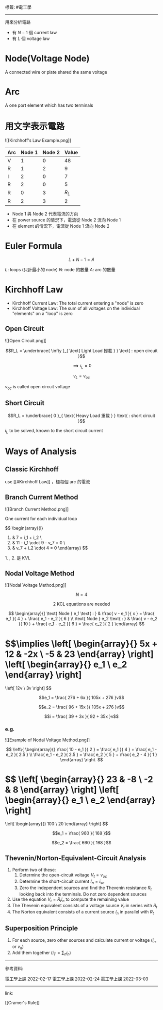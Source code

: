 標籤: #電工學 

---

用來分析電路

- 有 $N - 1$ 個 current law
- 有 $L$ 個 voltage law

# Node(Voltage Node)

A connected wire or plate shared the same voltage

# Arc

A one port element which has two terminals

# 用文字表示電路

![[Kirchhoff's Law Example.png]]

| Arc | Node 1 | Node 2 | Value |
| --- | ------ | ------ | ----- |
| V   | 1      | 0      | 48    |
| R   | 1      | 2      | 9     |
| I   | 2      | 0      | 7     |
| R   | 2      | 0      | 5     |
| R   | 0      | 3      | $R_L$ |
| R   | 2      | 3      | 2     | 

- Node 1 與 Node 2 代表電流的方向
- 在 power source 的情況下，電流從 Node 2 流向 Node 1
- 在 element 的情況下，電流從 Node 1 流向 Node 2

# Euler Formula

$$L + N - 1 = A$$

$L$: loops (只計最小的 node)
$N$: node 的數量
$A$: arc 的數量

# Kirchhoff Law

- Kirchhoff Current Law: The total current entering a "node" is zero
- Kirchhoff Voltage Law: The sum of all voltages on the individual "elements" on a "loop" is zero

## Open Circuit

![[Open Circuit.png]]

$$R_L = \underbrace{ \infty }_{ \text{ Light Load 輕載 } } \text{ : open circuit }$$

$$\implies i_L = 0$$

$$v_L = v_{ oc }$$

$v_{ oc }$ is called open circuit voltage

## Short Circuit

$$R_L = \underbrace{ 0 }_{ \text{ Heavy Load 重載 } } \text{ : short circuit }$$

$i_L$ to be solved, known to the short circuit current

# Ways of Analysis

## Classic Kirchhoff

use [[#Kirchhoff Law]] ，標每個 arc 的電流

## Branch Current Method

![[Branch Current Method.png]]

One current for each individual loop

$$
\begin{array}{l}
1. & 7 = i_1 + i_2 \\
2. & 11 - i_1 \cdot 9 - v_7 = 0 \\
3. & v_7 + i_2 \cdot 4 = 0
\end{array}
$$

$1.\ , \ 2.$ 是 $\text{ KVL }$

## Nodal Voltage Method

![[Nodal Voltage Method.png]]

$$N = 4$$

$$2 \text{ KCL equations are needed }$$

$$
\begin{array}{}
\text{ Node } e_1 \text{ : } & \frac{ v - e_1 }{ x } = \frac{ e_1 }{ 4 } + \frac{ e_1 - e_2 }{ 6 } \\
\text{ Node } e_2 \text{ : } & \frac{ v - e_2 }{ 10 } + \frac{ e_1 - e_2 }{ 6 } = \frac{ e_2 }{ 2 }
\end{array}
$$

$$\implies 
\left[
\begin{array}{}
5x + 12 & -2x \\
-5 & 23
\end{array}
\right]
\left[
\begin{array}{}
e_1 \\
e_2
\end{array}
\right]
=
\left[
12v \\
3v
\right]
$$

$$e_1 = \frac{ 276 + 6x }{ 105x + 276 }v$$

$$e_2 = \frac{ 96 + 15x }{ 105x + 276 }v$$

$$i = \frac{ 39 + 3x }{ 92 + 35x }v$$

### e.g.

![[Example of Nodal Voltage Method.png]]

$$
\left\{
\begin{array}{}
\frac{ 10 - e_1 }{ 2 } = \frac{ e_1 }{ 4 } + \frac{ e_1 - e_2 }{ 2.5 } \\
\frac{ e_1 - e_2 }{ 2.5 } = \frac{ e_2 }{ 5 } + \frac{ e_2 - 4 }{ 1 }
\end{array}
\right.
$$

$$
\left[
\begin{array}{}
23 & -8 \\
-2 & 8
\end{array}
\right]
\left[
\begin{array}{}
e_1 \\
e_2
\end{array}
\right]
=
\left[
\begin{array}{}
100 \\
20
\end{array}
\right]
$$

$$e_1 = \frac{ 960 }{ 168 }$$

$$e_2 = \frac{ 660 }{ 168 }$$

## Thevenin/Norton-Equivalent-Circuit Analysis

1. Perform two of these:
	1. Determine the open-circuit voltage $V_t = v_{ oc }$
	2. Determine the short-circuit current $I_n = i_{ sc }$
	3. Zero the independent sources and find the Thevenin resistance $R_t$ looking back into the terminals. Do not zero dependent sources
2. Use the equation $V_t = R_t I_n$ to compute the remaining value
3. The Thevenin equivalent consists of a voltage source $V_t$ in series with $R_t$
4. The Norton equivalent consists of a current source $I_n$ in parallel with $R_t$

## Superposition Principle

1. For each source, zero other sources and calculate current or voltage ($i_n$ or $v_n$)
2. Add them together ($i_T = \sum_{ n } i_n$)

---

參考資料:

電工學上課 2022-02-17
電工學上課 2022-02-24
電工學上課 2022-03-03

---

link:

[[Cramer's Rule]]